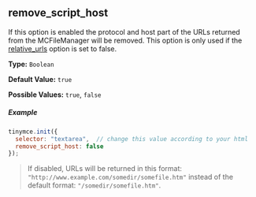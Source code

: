 ## remove_script_host

If this option is enabled the protocol and host part of the URLs returned from the MCFileManager will be removed. This option is only used if the [relative_urls](#relative_urls) option is set to false.

**Type:** `Boolean`

**Default Value:** `true`

**Possible Values:** `true`, `false`

##### Example

```js
tinymce.init({
  selector: "textarea",  // change this value according to your html
  remove_script_host: false
});
```

> If disabled, URLs will be returned in this format: `"http://www.example.com/somedir/somefile.htm"` instead of the default format: `"/somedir/somefile.htm"`.
